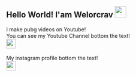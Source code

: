 ## Hello World! I'am Welorcrav <img src="https://media4.giphy.com/media/v1.Y2lkPTc5MGI3NjExMmF4bzEydGdneHZuZHY0NHZpc3M4aHkwaGIyN2dkOW5mYWtqc2YxbSZlcD12MV9naWZzX3NlYXJjaCZjdD1n/WtOkaikiwaR87ZvAFH/giphy.webp" width="30px">
I make pubg videos on Youtube! <br>
You can see my Youtube Channel bottom the text! <br>
<a href="https://www.youtube.com/@WelorPubgm">
  <img src="https://encrypted-tbn0.gstatic.com/images?q=tbn:ANd9GcTWK7U1qR8TSAuBf4OEb-SerRUliMZK3OwOeg&s" width="25px">
<a/> <br>

My instagram profile bottom the text! <br>
<a href="https://www.instagram.com/welor.pg/">
  <img src="https://icon2.cleanpng.com/20240112/ejq/transparent-instagram-logo-colorful-camera-with-red-light-on-black-1710925877675.webp" width="25px">
<a/> <br>
